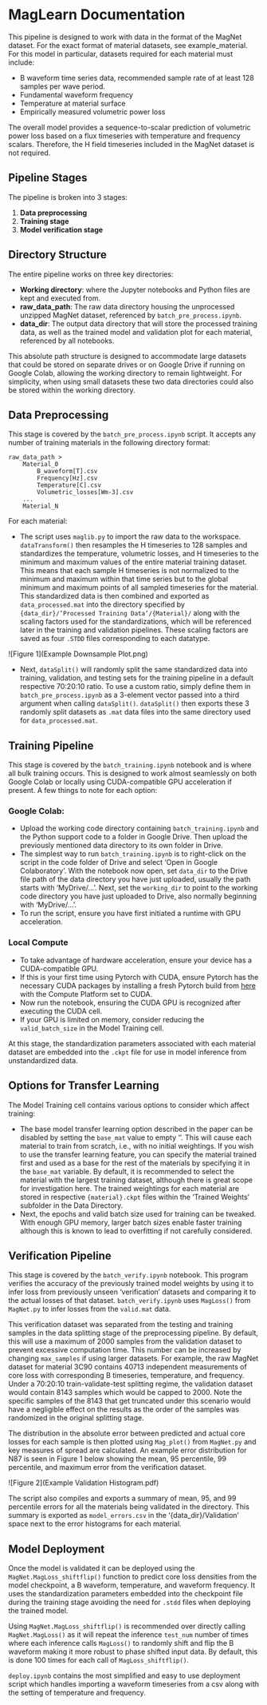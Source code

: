 # MagLearn Documentation

This pipeline is designed to work with data in the format of the MagNet dataset. For the exact format of material datasets, see example_material. For this model in particular, datasets required for each material must include:

- B waveform time series data, recommended sample rate of at least 128 samples per wave period.
- Fundamental waveform frequency
- Temperature at material surface
- Empirically measured volumetric power loss

The overall model provides a sequence-to-scalar prediction of volumetric power loss based on a flux timeseries with temperature and frequency scalars. Therefore, the H field timeseries included in the MagNet dataset is not required.

## Pipeline Stages

The pipeline is broken into 3 stages:

1. **Data preprocessing**
2. **Training stage**
3. **Model verification stage**

## Directory Structure

The entire pipeline works on three key directories:

- **Working directory**: where the Jupyter notebooks and Python files are kept and executed from.
- **raw_data_path**: The raw data directory housing the unprocessed unzipped MagNet dataset, referenced by `batch_pre_process.ipynb`.
- **data_dir**: The output data directory that will store the processed training data, as well as the trained model and validation plot for each material, referenced by all notebooks.

This absolute path structure is designed to accommodate large datasets that could be stored on separate drives or on Google Drive if running on Google Colab, allowing the working directory to remain lightweight. For simplicity, when using small datasets these two data directories could also be stored within the working directory.

## Data Preprocessing

This stage is covered by the `batch_pre_process.ipynb` script. It accepts any number of training materials in the following directory format:

```
raw_data_path >
    Material_0
        B_waveform[T].csv
        Frequency[Hz].csv
        Temperature[C].csv
        Volumetric_losses[Wm-3].csv
    ...
    Material_N
```
For each material:

- The script uses `maglib.py` to import the raw data to the workspace. `dataTransform()` then resamples the H timeseries to 128 samples and standardizes the temperature, volumetric losses, and H timeseries to the minimum and maximum values of the entire material training dataset. This means that each sample H timeseries is not normalized to the minimum and maximum within that time series but to the global minimum and maximum points of all sampled timeseries for the material. This standardized data is then combined and exported as `data_processed.mat` into the directory specified by `{data_dir}/’Processed Training Data’/{Material}/` along with the scaling factors used for the standardizations, which will be referenced later in the training and validation pipelines. These scaling factors are saved as four `.STDD` files corresponding to each datatype.

![Figure 1](Example Downsample Plot.png)

- Next, `dataSplit()` will randomly split the same standardized data into training, validation, and testing sets for the training pipeline in a default respective 70:20:10 ratio. To use a custom ratio, simply define them in `batch_pre_process.ipynb` as a 3-element vector passed into a third argument when calling `dataSplit()`. `dataSplit()` then exports these 3 randomly split datasets as `.mat` data files into the same directory used for `data_processed.mat`.

## Training Pipeline

This stage is covered by the `batch_training.ipynb` notebook and is where all bulk training occurs. This is designed to work almost seamlessly on both Google Colab or locally using CUDA-compatible GPU acceleration if present. A few things to note for each option:

### Google Colab:

- Upload the working code directory containing `batch_training.ipynb` and the Python support code to a folder in Google Drive. Then upload the previously mentioned data directory to its own folder in Drive.
- The simplest way to run `batch_training.ipynb` is to right-click on the script in the code folder of Drive and select ‘Open in Google Colaboratory’. With the notebook now open, set `data_dir` to the Drive file path of the data directory you have just uploaded, usually the path starts with ‘MyDrive/…’. Next, set the `working_dir` to point to the working code directory you have just uploaded to Drive, also normally beginning with ‘MyDrive/…’.
- To run the script, ensure you have first initiated a runtime with GPU acceleration.

### Local Compute

- To take advantage of hardware acceleration, ensure your device has a CUDA-compatible GPU.
- If this is your first time using Pytorch with CUDA, ensure Pytorch has the necessary CUDA packages by installing a fresh Pytorch build from [here](https://pytorch.org/get-started/locally/) with the Compute Platform set to CUDA.
- Now run the notebook, ensuring the CUDA GPU is recognized after executing the CUDA cell.
- If your GPU is limited on memory, consider reducing the `valid_batch_size` in the Model Training cell.

At this stage, the standardization parameters associated with each material dataset are embedded into the `.ckpt` file for use in model inference from unstandardized data.

## Options for Transfer Learning

The Model Training cell contains various options to consider which affect training:

- The base model transfer learning option described in the paper can be disabled by setting the `base_mat` value to empty ‘’. This will cause each material to train from scratch, i.e., with no initial weightings. If you wish to use the transfer learning feature, you can specify the material trained first and used as a base for the rest of the materials by specifying it in the `base_mat` variable. By default, it is recommended to select the material with the largest training dataset, although there is great scope for investigation here. The trained weightings for each material are stored in respective `{material}.ckpt` files within the ‘Trained Weights’ subfolder in the Data Directory.
- Next, the epochs and valid batch size used for training can be tweaked. With enough GPU memory, larger batch sizes enable faster training although this is known to lead to overfitting if not carefully considered.

## Verification Pipeline

This stage is covered by the `batch_verify.ipynb` notebook. This program verifies the accuracy of the previously trained model weights by using it to infer loss from previously unseen ‘verification’ datasets and comparing it to the actual losses of that dataset. `batch_verify.ipynb` uses `MagLoss()` from `MagNet.py` to infer losses from the `valid.mat` data.

This verification dataset was separated from the testing and training samples in the data splitting stage of the preprocessing pipeline. By default, this will use a maximum of 2000 samples from the validation dataset to prevent excessive computation time. This number can be increased by changing `max_samples` if using larger datasets. For example, the raw MagNet dataset for material 3C90 contains 40713 independent measurements of core loss with corresponding B timeseries, temperature, and frequency. Under a 70:20:10 train-validate-test splitting regime, the validation dataset would contain 8143 samples which would be capped to 2000. Note the specific samples of the 8143 that get truncated under this scenario would have a negligible effect on the results as the order of the samples was randomized in the original splitting stage.

The distribution in the absolute error between predicted and actual core losses for each sample is then plotted using `Mag_plot()` from `MagNet.py` and key measures of spread are calculated. An example error distribution for N87 is seen in Figure 1 below showing the mean, 95 percentile, 99 percentile, and maximum error from the verification dataset.

![Figure 2](Example Validation Histogram.pdf)

The script also compiles and exports a summary of mean, 95, and 99 percentile errors for all the materials being validated in the directory. This summary is exported as `model_errors.csv` in the ‘{data_dir}/Validation’ space next to the error histograms for each material.

## Model Deployment

Once the model is validated it can be deployed using the `MagNet.MagLoss_shiftflip()` function to predict core loss densities from the model checkpoint, a B waveform, temperature, and waveform frequency. It uses the standardization parameters embedded into the checkpoint file during the training stage avoiding the need for `.stdd` files when deploying the trained model.

Using `MagNet.MagLoss_shiftflip()` is recommended over directly calling `MagNet.MagLoss()` as it will repeat the inference `test_num` number of times where each inference calls `MagLoss()` to randomly shift and flip the B waveform making it more robust to phase shifted input data. By default, this is done 100 times for each call of `MagLoss_shiftflip()`.

`deploy.ipynb` contains the most simplified and easy to use deployment script which handles importing a waveform timeseries from a csv along with the setting of temperature and frequency.
